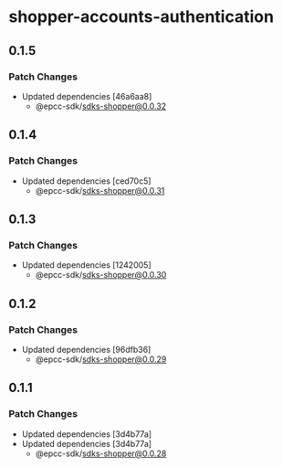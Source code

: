 # shopper-accounts-authentication

## 0.1.5

### Patch Changes

- Updated dependencies [46a6aa8]
  - @epcc-sdk/sdks-shopper@0.0.32

## 0.1.4

### Patch Changes

- Updated dependencies [ced70c5]
  - @epcc-sdk/sdks-shopper@0.0.31

## 0.1.3

### Patch Changes

- Updated dependencies [1242005]
  - @epcc-sdk/sdks-shopper@0.0.30

## 0.1.2

### Patch Changes

- Updated dependencies [96dfb36]
  - @epcc-sdk/sdks-shopper@0.0.29

## 0.1.1

### Patch Changes

- Updated dependencies [3d4b77a]
- Updated dependencies [3d4b77a]
  - @epcc-sdk/sdks-shopper@0.0.28
